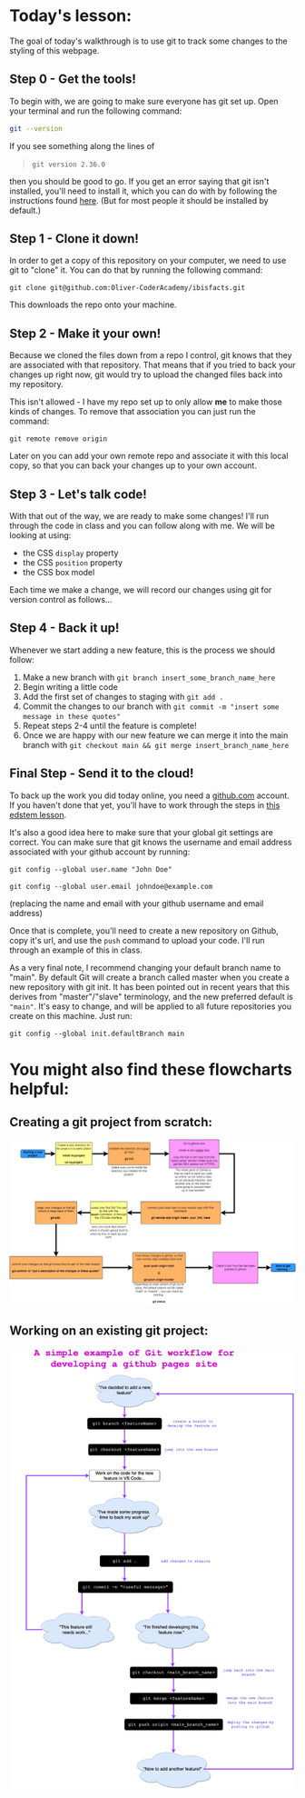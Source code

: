 # Today's lesson:

The goal of today's walkthrough is to use git to track some changes to the styling of this webpage. 

## Step 0 - Get the tools!
To begin with, we are going to make sure everyone has git set up. Open your terminal and run the following command:

```bash
git --version
```

If you see something along the lines of 

> `git version 2.36.0`

then you should be good to go. If you get an error saying that git isn't installed, you'll need to install it, which you can do with by following the instructions found [here](https://git-scm.com/book/en/v2/Getting-Started-Installing-Git). (But for most people it should be installed by default.)

## Step 1 - Clone it down!
In order to get a copy of this repository on your computer, we need to use git to "clone" it. You can do that by running the following command:

```
git clone git@github.com:Oliver-CoderAcademy/ibisfacts.git
```

This downloads the repo onto your machine.

## Step 2 - Make it your own!
Because we cloned the files down from a repo I control, git knows that they are associated with that repository. That means that if you tried to back your changes up right now, git would try to upload the changed files back into my repository. 

This isn't allowed - I have my repo set up to only allow **me** to make those kinds of changes. To remove that association you can just run the command:

```
git remote remove origin
```

Later on you can add your own remote repo and associate it with this local copy, so that you can back your changes up to your own account.

## Step 3 - Let's talk code!
With that out of the way, we are ready to make some changes! I'll run through the code in class and you can follow along with me. We will be looking at using:
- the CSS `display` property
- the CSS `position` property
- the CSS box model

Each time we make a change, we will record our changes using git for version control as follows...

## Step 4 - Back it up!
Whenever we start adding a new feature, this is the process we should follow:
1. Make a new branch with ```git branch insert_some_branch_name_here```
1. Begin writing a little code
1. Add the first set of changes to staging with ```git add .```
1. Commit the changes to our branch with ```git commit -m "insert some message in these quotes"```
1. Repeat steps 2-4 until the feature is complete!
1. Once we are happy with our new feature we can merge it into the main branch with ```git checkout main && git merge insert_branch_name_here```

## Final Step - Send it to the cloud!

To back up the work you did today online, you need a [github.com](github.com) account. If you haven't done that yet, you'll have to work through the steps in [this edstem lesson](https://edstem.org/au/courses/8571/lessons/21764/slides/154034).

It's also a good idea here to make sure that your global git settings are correct. You can make sure that git knows the username and email address associated with your github account by running:

```
git config --global user.name "John Doe"
```

```
git config --global user.email johndoe@example.com
```

(replacing the name and email with your github username and email address)

Once that is complete, you'll need to create a new repository on Github, copy it's url, and use the `push` command to upload your code. I'll run through an example of this in class.

As a very final note, I recommend changing your default branch name to "main". By default Git will create a branch called master when you create a new repository with git init. It has been pointed out in recent years that this derives from "master"/"slave" terminology, and the new preferred default is `"main"`. It's easy to change, and will be applied to all future repositories you create on this machine. Just run:

```
git config --global init.defaultBranch main
```

# You might also find these flowcharts helpful:

## Creating a git project from scratch:
![git project creation workflow](./img/git_workflow.drawio.png)

## Working on an existing git project:
![git project branch workflow](./img/gitworkflow.png)